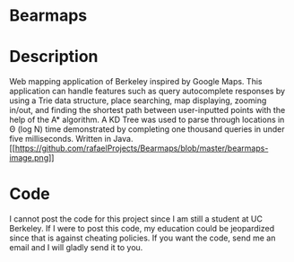 # Bearmaps

# Description
Web mapping application of Berkeley inspired by Google Maps. This application can handle features such as query autocomplete responses by using a Trie data structure, place searching, map displaying, zooming in/out, and finding the shortest path between user-inputted points with the help of the A* algorithm. A KD Tree was used to parse through locations in Θ (log N) time demonstrated by completing one thousand queries in under five milliseconds. Written in Java. 
[[https://github.com/rafaelProjects/Bearmaps/blob/master/bearmaps-image.png]]

# Code
I cannot post the code for this project since I am still a student at UC Berkeley. If I were to post this code, my education could be jeopardized since that is against cheating policies. If you want the code, send me an email and I will gladly send it to you.
